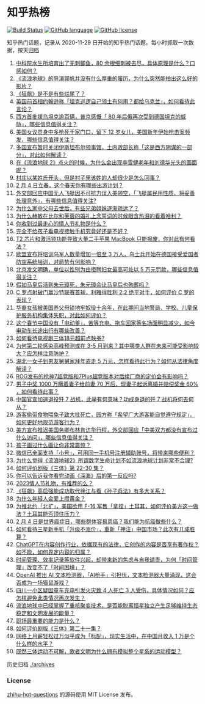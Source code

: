 # 知乎热榜
[![Build Status](https://github.com/ToWeLong/zhihu-hot-questions/workflows/CI/badge.svg)](https://github.com/ToWeLong/zhihu-hot-questions/actions)
[![GitHub language](https://img.shields.io/badge/language-golang-orange.svg)](https://golang.org/)
[![GitHub license](https://img.shields.io/github/license/ToWeLong/zhihu-hot-questions)](https://github.com/ToWeLong/zhihu-hot-questions/blob/main/LICENSE)

知乎热门话题，记录从 2020-11-29 日开始的知乎热门话题。每小时抓取一次数据，按天[归档](./archives)

<!-- BEGIN -->

1. [中科院水生所培育出了无刺鲫鱼，80 余根细刺被去尽，具体原理是什么？口感如何？](https://www.zhihu.com/question/581981037)
1. [《流浪地球》的导演郭帆并没有什么厚重的履历，为什么突然能拍出这么好的影片？](https://www.zhihu.com/question/581744313)
1. [《狂飙》是不是有些烂尾了？](https://www.zhihu.com/question/581749376)
1. [英国前首相约翰逊称「坦克巡逻自己领土有何用？都给乌克兰」，如何看待此言论？](https://www.zhihu.com/question/581954036)
1. [西方首批援乌坦克逾百辆，普京感慨「 80 年后俄再次受到德国坦克的威胁」，哪些信息值得关注？](https://www.zhihu.com/question/581953525)
1. [美国女议员身中多枪死于家门口，留下 12 岁女儿，美国新年伊始枪击案频发，哪些信息值得关注？](https://www.zhihu.com/question/581963950)
1. [多国宣布暂时关闭伊斯坦布尔领事馆，土内政部长称「这是西方阴谋的一部分」，对此如何解读？](https://www.zhihu.com/question/581903480)
1. [在《流浪地球 2》点火的时候，为什么会出现李雪健老年和刘德华光头的画面呢？](https://www.zhihu.com/question/580336563)
1. [村庄以某姓氏开头，但是村子里该姓的人却很少是怎么回事？](https://www.zhihu.com/question/499292247)
1. [2 月 4 日立春，这个春天你有哪些出游计划？](https://www.zhihu.com/question/581881834)
1. [外交部回应中国无人飞艇因不可抗力误入美领空，「飞艇属民用性质，将妥善处理意外」，有哪些信息值得关注?](https://www.zhihu.com/question/582038263)
1. [为什么家中父母去世后，有些兄弟姐妹逐渐疏远了？](https://www.zhihu.com/question/314480858)
1. [为什么赫敏在比尔和芙蓉的婚礼上念誓词的时候眼含热泪的看着哈利？](https://www.zhihu.com/question/577488406)
1. [你收到过最走心的情人节礼物是什么？](https://www.zhihu.com/question/369643058)
1. [完全不给孩子看电视接触手机究竟好还是不好？](https://www.zhihu.com/question/580982811)
1. [T2 芯片和激活锁功能导致大量二手苹果 MacBook 只能报废，你对此有何看法？](https://www.zhihu.com/question/581635151)
1. [欧盟宣布将培训乌军人数量增加一倍至 3 万人，乌士兵开始在德国接受爱国者防空系统培训，对局势有何影响？](https://www.zhihu.com/question/581903993)
1. [北京发文明确，单位以性别为由拒聘妇女最高可处以 5 万元罚款，哪些信息值得关注？](https://www.zhihu.com/question/581941557)
1. [假如马皇后活到朱元璋死，朱元璋会让马皇后也殉葬吗？](https://www.zhihu.com/question/557388044)
1. [C 罗点射破门赢沙特联赛首球，利雅得胜利 2:2 绝平对手，如何评价 C 罗的表现？](https://www.zhihu.com/question/582055022)
1. [华裔女孩被美国养父母锁地牢奴役十余年，在此期间当地警局、学校、儿童保护服务机构集体失职，对此如何评价？](https://www.zhihu.com/question/582013481)
1. [这个春节中国没有「电动爹」，苦等充电、拖车回家等名场面明显减少，如今电动车长途出行有哪些改善？](https://www.zhihu.com/question/581405815)
1. [如何看待电视剧三体18元超前点映券?](https://www.zhihu.com/question/581723664)
1. [为何第二轮感染高峰预测或在 3-5 月到来？其中哪类人群在未来可能受影响较大？应怎样注意防护？](https://www.zhihu.com/question/581986828)
1. [湖北一女子到男友舅舅家拜年盗走 5 万元，怎样看待此行为？如何从法律角度解读？](https://www.zhihu.com/question/581855453)
1. [ROG发布的枪神7超竞版和7Plus超竞版本对后续厂商的定价会有影响吗？](https://www.zhihu.com/question/581837426)
1. [男子中奖 1000 万瞒着妻子给前妻 70 万后，现妻子起诉离婚并赔偿奖金 60% ，如何看待此事？](https://www.zhihu.com/question/581883131)
1. [中国官宣加速退役歼 7 战机，此举有何意味？功成身退的歼 7 战机将何去何从？](https://www.zhihu.com/question/581957272)
1. [游客偷带食物喂兔子致大批死亡，园方称「希望广大游客能自觉遵守规定」，如何更好地规范游客行为？](https://www.zhihu.com/question/581718513)
1. [美方宣布推迟美国务卿布林肯访华行程，外交部回应「中美双方都没有宣布过什么访问」，哪些信息值得关注？](https://www.zhihu.com/question/582082865)
1. [孩子画过什么画让你非常震惊？](https://www.zhihu.com/question/341046974)
1. [微信已全面支持「小号」，可用同一手机号注册辅助账号，将带来哪些便利？](https://www.zhihu.com/question/581977521)
1. [为什么觉得《流浪地球2》所谓数字生命计划不如流浪地球计划非常不合理?](https://www.zhihu.com/question/580967523)
1. [如何评价剧版《三体》第 22-30 集？](https://www.zhihu.com/question/581928538)
1. [你可以告诉我你看完动画《深海》后的第一反应吗?](https://www.zhihu.com/question/581003580)
1. [2023情人节礼物，有推荐的么？](https://www.zhihu.com/question/579001331)
1. [《狂飙》高启强能成功取代徐江与看《孙子兵法》有多大关系？](https://www.zhihu.com/question/580157216)
1. [为什么年轻人会爱上攒黄金？](https://www.zhihu.com/question/564370092)
1. [为推北约「北扩」，美国欲用 F-16 军售「拿捏」土耳其，如何评价美方这一做法？土耳其能否顶住压力？](https://www.zhihu.com/question/582011612)
1. [2 月 4 日是世界癌症日，哪些群体容易患癌？我们能为抗癌做些什么？](https://www.zhihu.com/question/582058425)
1. [如何看待三星新手机「升级不涨价」，重新「押注」中国市场？此次有几成胜算？](https://www.zhihu.com/question/581999531)
1. [ChatGPT在内容创作行业，依据现有的法律，它创作的内容是否享有著作权？如不能，如何界定内容的归属？](https://www.zhihu.com/question/581307773)
1. [时间管理、效率记录等软件兴起，却带来新的焦虑与自我谴责，为何「时间管理」改变不了「时间困境」？](https://www.zhihu.com/question/581985071)
1. [OpenAI 推出 AI 文本检测器，「AI枪手」引担忧，文本检测器大量涌现，这会否成为一场猫鼠游戏？](https://www.zhihu.com/question/581754606)
1. [四川一小区疑因童车充电引发火灾致 4 人死亡 3 人受伤，具体情况如何？应怎样避免此类情况再次发生？](https://www.zhihu.com/question/581987805)
1. [流浪地球中已经掌握了重核聚变技术，是否能脱离恒星独立产生足够维持生态稳定和文明发展的能量？](https://www.zhihu.com/question/581567599)
1. [职场最重要的能力是什么？](https://www.zhihu.com/question/508168208)
1. [如何评价剧版《三体》第二十一集？](https://www.zhihu.com/question/581899198)
1. [网络上月薪轻松过万似乎成为「标配」，现实生活中，在中国月收入 1 万是个什么样的水平？](https://www.zhihu.com/question/581954232)
1. [既然三体运动不可解，歌者文明为什么拥有模拟整个星系的运动模型？](https://www.zhihu.com/question/581511263)

<!-- END -->

历史归档 [./archives](./archives)


### License
[zhihu-hot-questions](https://github.com/towelong/zhihu-hot-questions) 的源码使用 MIT License 发布。